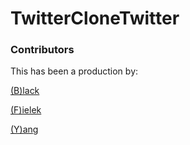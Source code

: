 # TwitterCloneTwitter

### Contributors
This has been a production by: 

[(B)lack](https://github.com/huckpilot)

[(F)ielek](https://github.com/polskais1)

[(Y)ang](https://github.com/sunsheeppoplar)
